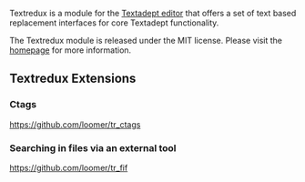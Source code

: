 Textredux is a module for the [Textadept editor](http://foicica.com/textadept/)
that offers a set of text based replacement interfaces for core Textadept
functionality.

The Textredux module is released under the MIT license.
Please visit the [homepage](http://rgieseke.github.com/textredux/) for
more information.

## Textredux Extensions

### Ctags

https://github.com/loomer/tr_ctags

### Searching in files via an external tool

https://github.com/loomer/tr_fif
